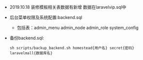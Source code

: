 
* 2019.10.18 装修模板相关表数据有新增 数据在laravelvip.sql中
  
* 后台菜单权限及系统配置:backend.sql
    - 包括表：admin_menu admin_node admin_role system_config
* 备份backend.sql:
  ```shell
  sh scripts/backup_backend.sh homestead{用户名} secret{密码} laravelmall{数据库名}
  ```